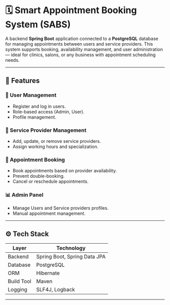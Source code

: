 # 🗓️ Smart Appointment Booking System (SABS)

A backend **Spring Boot** application connected to a **PostgreSQL** database for managing appointments between users and service providers. This system supports booking, availability management, and user administration — ideal for clinics, salons, or any business with appointment scheduling needs.

---

## 📌 Features

### 👤 User Management
- Register and log in users.
- Role-based access (Admin, User).
- Profile management.

### 🏥 Service Provider Management
- Add, update, or remove service providers.
- Assign working hours and specialization.

### 📅 Appointment Booking
- Book appointments based on provider availability.
- Prevent double-booking.
- Cancel or reschedule appointments.

### 📊 Admin Panel
- Manage Users and Service providers profiles.
- Manual appointment management.

---

## ⚙️ Tech Stack

| Layer           | Technology              |
|----------------|--------------------------|
| Backend         | Spring Boot, Spring Data JPA |
| Database        | PostgreSQL              |
| ORM             | Hibernate               |
| Build Tool      | Maven                   |
| Logging         | SLF4J, Logback          |

---


